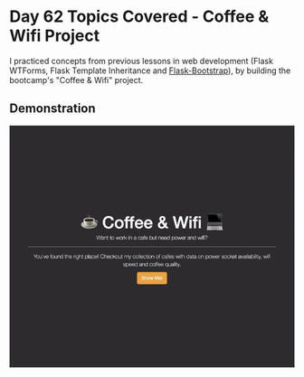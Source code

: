 # Day 62 Topics Covered - Coffee & Wifi Project

I practiced concepts from previous lessons in web development (Flask WTForms, Flask Template Inheritance and [Flask-Bootstrap](https://pythonhosted.org/Flask-Bootstrap/basic-usage.html#available-blocks)), by building the bootcamp's "Coffee & Wifi" project. 

## Demonstration

![Coffee & Wifi](./img/demo.gif)
